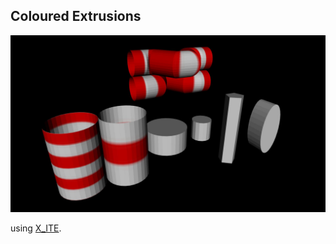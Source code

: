 ## Coloured Extrusions

[![examples](extrusion-tests.jpg)](../../advancedViewer.html?model=./2003/cylinder/extrusion-tests.wrl  "click to browse in 3d")

using [X_ITE](http://create3000.de/x_ite).
